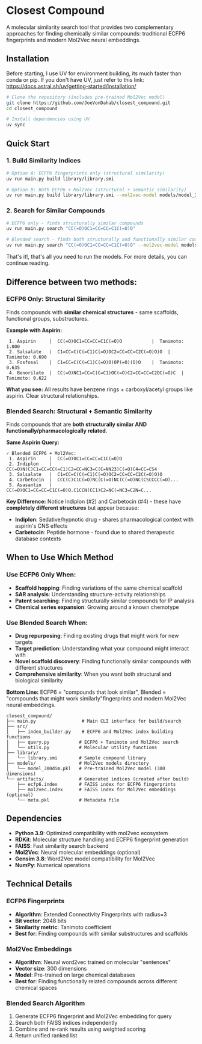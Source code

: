 # Closest Compound

A molecular similarity search tool that provides two complementary approaches for finding chemically similar compounds: traditional ECFP6 fingerprints and modern Mol2Vec neural embeddings.

## Installation

Before starting, I use UV for environment building, its much faster than conda or pip. If you don't have UV, just refer to this link: https://docs.astral.sh/uv/getting-started/installation/

```bash
# Clone the repository (includes pre-trained Mol2Vec model)
git clone https://github.com/JoeVonDahab/closest_compound.git
cd closest_compound

# Install dependencies using UV
uv sync
```

## Quick Start

### 1. Build Similarity Indices

```bash
# Option A: ECFP6 fingerprints only (structural similarity)
uv run main.py build library/library.smi

# Option B: Both ECFP6 + Mol2Vec (structural + semantic similarity)
uv run main.py build library/library.smi --mol2vec-model models/model_300dim.pkl
```

### 2. Search for Similar Compounds

```bash
# ECFP6 only - finds structurally similar compounds
uv run main.py search "CC(=O)OC1=CC=CC=C1C(=O)O"

# Blended search - finds both structurally and functionally similar compounds  
uv run main.py search "CC(=O)OC1=CC=CC=C1C(=O)O" --mol2vec-model models/model_300dim.pkl
```
That's it!, that's all you need to run the models. For more details, you can continue reading.
## Difference between two methods: 

### ECFP6 Only: Structural Similarity
Finds compounds with **similar chemical structures** - same scaffolds, functional groups, substructures.

**Example with Aspirin:**
```
 1. Aspirin     |  CC(=O)OC1=CC=CC=C1C(=O)O           |  Tanimoto: 1.000
 2. Salsalate   |  C1=CC=C(C(=C1)C(=O)OC2=CC=CC=C2C(=O)O)O  |  Tanimoto: 0.690
 3. Fosfosal    |  C1=CC=C(C(=C1)C(=O)O)OP(=O)(O)O    |  Tanimoto: 0.635
 4. Benorilate  |  CC(=O)NC1=CC=C(C=C1)OC(=O)C2=CC=CC=C2OC(=O)C  |  Tanimoto: 0.622
```
**What you see:** All results have benzene rings + carboxyl/acetyl groups like aspirin. Clear structural relationships.

### Blended Search: Structural + Semantic Similarity  
Finds compounds that are **both structurally similar AND functionally/pharmacologically related**.

**Same Aspirin Query:**
```
✓ Blended ECFP6 + Mol2Vec:
 1. Aspirin     |  CC(=O)OC1=CC=CC=C1C(=O)O
 2. Indiplon    |  CC(=O)N(C)C1=CC=CC(=C1)C2=CC=NC3=C(C=NN23)C(=O)C4=CC=CS4
 3. Salsalate   |  C1=CC=C(C(=C1)C(=O)OC2=CC=CC=C2C(=O)O)O
 4. Carbetocin  |  CCC(C)C1C(=O)NC(C(=O)NC(C(=O)NC(CSCCCC(=O)...
 5. Asasantin   |  CC(=O)OC1=CC=CC=C1C(=O)O.C1CCN(CC1)C2=NC(=NC3=C2N=C...
```

**Key Difference:** Notice Indiplon (#2) and Carbetocin (#4) - these have **completely different structures** but appear because:
- **Indiplon**: Sedative/hypnotic drug - shares pharmacological context with aspirin's CNS effects
- **Carbetocin**: Peptide hormone - found due to shared therapeutic database contexts

## When to Use Which Method

### Use ECFP6 Only When:
- **Scaffold hopping**: Finding variations of the same chemical scaffold  
- **SAR analysis**: Understanding structure-activity relationships
- **Patent searching**: Finding structurally similar compounds for IP analysis
- **Chemical series expansion**: Growing around a known chemotype

### Use Blended Search When:
- **Drug repurposing**: Finding existing drugs that might work for new targets
- **Target prediction**: Understanding what your compound might interact with
- **Novel scaffold discovery**: Finding functionally similar compounds with different structures  
- **Comprehensive similarity**: When you want both structural and biological similarity

**Bottom Line:** ECFP6 = "compounds that look similar", Blended = "compounds that might work similarly"fingerprints and modern Mol2Vec neural embeddings.

```
closest_compound/
├── main.py                 # Main CLI interface for build/search
├── src/
│   ├── index_builder.py    # ECFP6 and Mol2Vec index building functions
│   ├── query.py           # ECFP6 + Tanimoto and Mol2Vec search
│   └── utils.py           # Molecular utility functions
├── library/
│   └── library.smi        # Sample compound library
├── models/                # Mol2Vec models directory
│   └── model_300dim.pkl   # Pre-trained Mol2Vec model (300 dimensions)
└── artifacts/             # Generated indices (created after build)
    ├── ecfp6.index        # FAISS index for ECFP6 fingerprints
    ├── mol2vec.index      # FAISS index for Mol2Vec embeddings (optional)
    └── meta.pkl           # Metadata file
```

## Dependencies

- **Python 3.9**: Optimized compatibility with mol2vec ecosystem
- **RDKit**: Molecular structure handling and ECFP6 fingerprint generation  
- **FAISS**: Fast similarity search backend
- **Mol2Vec**: Neural molecular embeddings (optional)
- **Gensim 3.8**: Word2Vec model compatibility for Mol2Vec
- **NumPy**: Numerical operations

## Technical Details

### ECFP6 Fingerprints
- **Algorithm**: Extended Connectivity Fingerprints with radius=3
- **Bit vector**: 2048 bits
- **Similarity metric**: Tanimoto coefficient
- **Best for**: Finding compounds with similar substructures and scaffolds

### Mol2Vec Embeddings  
- **Algorithm**: Neural word2vec trained on molecular "sentences"
- **Vector size**: 300 dimensions
- **Model**: Pre-trained on large chemical databases
- **Best for**: Finding functionally related compounds across different chemical spaces

### Blended Search Algorithm
1. Generate ECFP6 fingerprint and Mol2Vec embedding for query
2. Search both FAISS indices independently  
3. Combine and re-rank results using weighted scoring
4. Return unified ranked list


